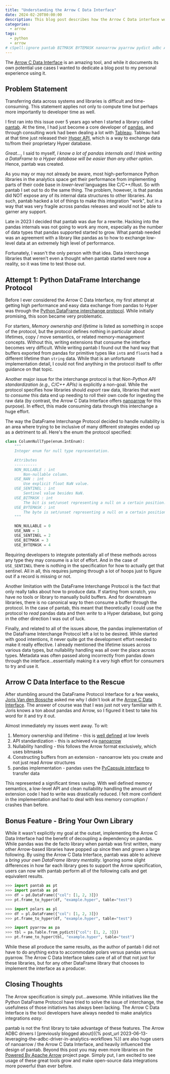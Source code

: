 ```yaml
---
title: "Understanding the Arrow C Data Interface"
date: 2024-02-20T00:00:00
description: This blog post describes how the Arrow C Data interface works, as witnessed through transformation of the pantab library.
categories:
  - arrow
tags:
  - python
  - arrow
# cSpell:ignore pantab BITMASK BYTEMASK nanoarrow pyarrow pydict adbc ADBC Joris Bossche bitmasks
---
```


The [Arrow C Data Interface](https://arrow.apache.org/docs/format/CDataInterface.html) is an amazing tool, and while it documents its own potential use cases I wanted to dedicate a blog post to my personal experience using it.

## Problem Statement

Transferring data across systems and libraries is difficult and time-consuming. This statement applies not only to compute time but perhaps more importantly to developer time as well.

I first ran into this issue over 5 years ago when I started a library called [pantab](https://pantab.readthedocs.io/en/latest/). At the time, I had just become a core developer of [pandas](https://pandas.pydata.org/), and through consulting work had been dealing a lot with [Tableau](https://www.tableau.com/). Tableau had at that time just released their [Hyper API](https://www.tableau.com/developer/learning/tableau-hyper-api), which is a way to exchange data to/from their proprietary Hyper database.

*Great...*, I said to myself, *I know a lot of pandas internals and I think writing a DataFrame to a Hyper database will be easier than any other option*. Hence, pantab was created.

As you may or may not already be aware, most high-performance Python libraries in the analytics space get their performance from implementing parts of their code base in *lower-level* languages like C/C++/Rust. So with pantab I set out to do the same thing. The problem, however, is that pandas did NOT expose any of its internal data structures to other libraries. As such, pantab hacked a lot of things to make this integration "work", but in a way that was very fragile across pandas releases and would not be able to garner any support.

Late in 2023 I decided that pantab was due for a rewrite. Hacking into the pandas internals was not going to work any more, especially as the number of data types that pandas supported started to grow. What pantab needed was an agreement with a library like pandas as to how to exchange low-level data at an extremely high level of performance.

Fortunately, I wasn't the only person with that idea. Data interchange libraries that weren't even a thought when pantab started were now a reality, so it was time to test those out.

## Attempt 1: Python DataFrame Interchange Protocol

Before I ever considered the Arrow C Data Interface, my first attempt at getting high performance and easy data exchange from pandas to Hyper was through the [Python DataFrame interchange protocol](https://data-apis.org/dataframe-protocol/latest/purpose_and_scope.html). While initially promising, this soon became very problematic.

For starters, *Memory ownership and lifetime* is listed as something in scope of the protocol, but the protocol defines nothing in particular about lifetimes, copy / move semantics, or related memory-management concepts. Without this, writing extensions that consume the interface becomes very difficult. While writing pantab I found out the hard way that buffers exported from pandas for primitive types like ``int``s and ``float``s had a different lifetime than ``string`` data. While that is an unfortunate implementation detail, I could not find anything in the protocol itself to offer guidance on that topic.

Another major issue for the interchange protocol is that *Non-Python API standardization (e.g., C/C++ APIs)* is explicitly a non-goal. While the protocol specifies how libraries should *export* raw data, libraries that want to *consume* this data end up needing to roll their own code for ingesting the raw data (by contrast, the Arrow C Data Interface offers [nanoarrow](https://arrow.apache.org/nanoarrow/latest/index.html) for this purpose). In effect, this made consuming data through this interchange a huge effort.

The way the DataFrame Interchange Protocol decided to handle nullability is an area where trying to be inclusive of many different strategies ended up as a detriment to all. Here's the enum the protocol specified:

```python
class ColumnNullType(enum.IntEnum):
    """
    Integer enum for null type representation.

    Attributes
    ----------
    NON_NULLABLE : int
        Non-nullable column.
    USE_NAN : int
        Use explicit float NaN value.
    USE_SENTINEL : int
        Sentinel value besides NaN.
    USE_BITMASK : int
        The bit is set/unset representing a null on a certain position.
    USE_BYTEMASK : int
        The byte is set/unset representing a null on a certain position.
    """

    NON_NULLABLE = 0
    USE_NAN = 1
    USE_SENTINEL = 2
    USE_BITMASK = 3
    USE_BYTEMASK = 4
```

Requiring developers to integrate potentially all of these methods across any type they may consume is a lot of effort. And in the case of ``USE_SENTINEL`` there is nothing in the specification for how to actually get that sentinel. All in all, this requires jumping through a lot of hoops just to figure out if a record is missing or not.

Another limitation with the DataFrame Interchange Protocol is the fact that only really talks about how to produce data. If starting from scratch, you have no tools or library to manually build buffers. And for downstream libraries, there is no canonical way to then consume a buffer through the protocol. In the case of pantab, this meant that theoretically I could use the protocol to *read* pandas data and then *write* to a Hyper database, but going in the other direction I was out of luck.

Finally, and related to all of the issues above, the pandas implementation of the DataFrame Interchange Protocol left a lot to be desired. While started with good intentions, it never quite got the development effort needed to make it really effective. I already mentioned the lifetime issues across various data types, but nullability handling was all over the place across types. Metadata was often passed along incorrectly from pandas down through the interface...essentially making it a very high effort for consumers to try and use it.

## Arrow C Data Interface to the Rescue

After stumbling around the DataFrame Protocol Interface for a few weeks, [Joris Van den Bossche](https://jorisvandenbossche.github.io/pages/about.html) asked me why I didn't look at the [Arrow C Data Interface](https://arrow.apache.org/docs/format/CDataInterface.html). The answer of course was that I was just not very familiar with it. Joris knows a ton about pandas and Arrow, so I figured it best to take his word for it and try it out.

Almost immediately my issues went away. To wit:

  1. Memory ownership and lifetime - this is [well defined](https://arrow.apache.org/docs/format/CDataInterface.html#memory-management) at low levels
  2. API standardization - this is achieved via [nanoarrow](https://arrow.apache.org/nanoarrow/latest/index.html)
  3. Nullability handling - this follows the Arrow format exclusively, which uses bitmasks
  4. Constructing buffers from an extension - nanoarrow lets you create and not just read Arrow structures
  5. pandas implementation - pandas uses the [PyCapsule interface](https://arrow.apache.org/docs/format/CDataInterface/PyCapsuleInterface.html#arrowstream-export) to transfer data

This represented a significant times saving. With well defined memory semantics, a low-level API and clean nullability handling the amount of extension code I had to write was drastically reduced. I felt more confident in the implementation and had to deal with less memory corruption / crashes than before.

## Bonus Feature - Bring Your Own Library

While it wasn't explicitly my goal at the outset, implementing the Arrow C Data Interface had the benefit of decoupling a dependency on pandas. While pandas was the de facto library when pantab was first written, many other Arrow-based libraries have popped up since then and grown a large following. By using the Arrow C Data Interface, pantab was able to achieve a *bring your own DataFrame library mentality*. Ignoring some slight differences in how far each library goes to support the Arrow specification, users can now with pantab perform all of the following calls and get equivalent results.

```python
>>> import pantab as pt
>>> import pantab as pd
>>> df = pd.DataFrame({"col": [1, 2, 3]})
>>> pt.frame_to_hyper(df, "example.hyper", table="test")

>>> import polars as pl
>>> df = pl.DataFrame({"col": [1, 2, 3]})
>>> pt.frame_to_hyper(df, "example.hyper", table="test")

>>> import pyarrow as pa
>>> tbl = pa.Table.from_pydict({"col": [1, 2, 3]})
>>> pt.frame_to_hyper(tbl, "example.hyper", table="test")
```

While these all produce the same results, as the author of pantab I did not have to do anything extra to accommodate polars versus pandas versus pyarrow. The Arrow C Data Interface takes care of all of that not just for these libraries, but for any other DataFrame library that chooses to implement the interface as a producer.

## Closing Thoughts

The Arrow specification is simply put...awesome. While initiatives like the Python DataFrame Protocol have tried to solve the issue of interchange, the usefulness of those initiatives has always been lacking. The Arrow C Data Interface is the tool developers have always needed to make analytics integrations *easy*.

pantab is not the first library to take advantage of these features. The Arrow ADBC drivers I [previously blogged about]({% post_url 2023-06-13-leveraging-the-adbc-driver-in-analytics-workflows %}) are also huge users of nanoarrow / the Arrow C Data Interface, and heavily influenced the design of pantab. Beyond this post you may even more libraries on the [Powered By Apache Arrow](https://arrow.apache.org/powered_by/) project page. Simply put, I am excited to see usage of these great tools grow and make open-source data integrations more powerful than ever before.
